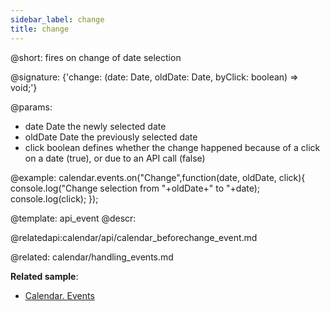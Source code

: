 ```yaml
---
sidebar_label: change
title: change
---          
```


@short: fires on change of date selection

@signature: {'change: (date: Date, oldDate: Date, byClick: boolean) => void;'}

@params:
- date  		Date    	the newly selected date
- oldDate   	Date    	the previously selected date
- click 		boolean 	defines whether the change happened because of a click on a date (true), or due to an API call (false)


@example:
calendar.events.on("Change",function(date, oldDate, click){
    console.log("Change selection from "+oldDate+" to "+date);
    console.log(click);
});


@template: api_event
@descr:

@relatedapi:calendar/api/calendar_beforechange_event.md

@related:
calendar/handling_events.md

**Related sample**:
- [Calendar. Events](https://snippet.dhtmlx.com/7kj7fiek)
